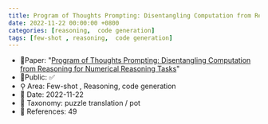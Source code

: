 ```yaml
---
title: Program of Thoughts Prompting: Disentangling Computation from Reasoning for Numerical Reasoning Tasks
date: 2022-11-22 00:00:00 +0800
categories: [reasoning,  code generation]
tags: [few-shot , reasoning,  code generation]
---
```


- 📙Paper: "[Program of Thoughts Prompting: Disentangling Computation from Reasoning for Numerical Reasoning Tasks](https://www.semanticscholar.org/paper/Program-of-Thoughts-Prompting%3A-Disentangling-from-Chen-Ma/6c943670dca38bfc7c8b477ae7c2d1fba1ad3691)"
- 🔑Public: ✅
- ⚲ Area: Few-shot , Reasoning,  code generation
- 📅 Date: 2022-11-22
- 🔎 Taxonomy: puzzle translation / pot
- 📝 References: 49
